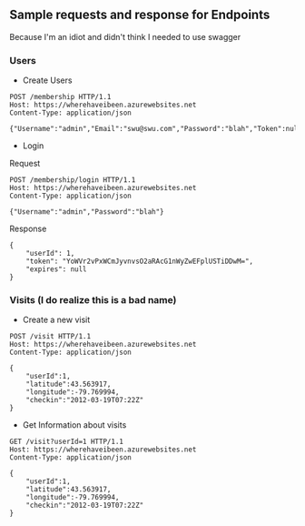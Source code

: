 ﻿## Sample requests and response for Endpoints
Because I'm an idiot and didn't think I needed to use swagger

### Users
- Create Users
```
POST /membership HTTP/1.1
Host: https://wherehaveibeen.azurewebsites.net
Content-Type: application/json

{"Username":"admin","Email":"swu@swu.com","Password":"blah","Token":null}
```
- Login

Request
```
POST /membership/login HTTP/1.1
Host: https://wherehaveibeen.azurewebsites.net
Content-Type: application/json

{"Username":"admin","Password":"blah"}
```
Response
```
{
    "userId": 1,
    "token": "YoWVr2vPxWCmJyvnvsO2aRAcG1nWyZwEFplUSTiDDwM=",
    "expires": null
}
```

### Visits (I do realize this is a bad name)
- Create a new visit
```
POST /visit HTTP/1.1
Host: https://wherehaveibeen.azurewebsites.net
Content-Type: application/json

{
	"userId":1,
	"latitude":43.563917,
	"longitude":-79.769994,
	"checkin":"2012-03-19T07:22Z"
}
```
- Get Information about visits
```
GET /visit?userId=1 HTTP/1.1
Host: https://wherehaveibeen.azurewebsites.net
Content-Type: application/json

{
	"userId":1,
	"latitude":43.563917,
	"longitude":-79.769994,
	"checkin":"2012-03-19T07:22Z"
}
```